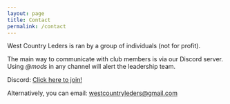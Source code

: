 ```yaml
---
layout: page
title: Contact
permalink: /contact
---
```


West Country Leders is ran by a group of individuals (not for profit).

The main way to communicate with club members is via our Discord server.
Using *@mods* in any channel will alert the leadership team.

Discord: [Click here to join!](https://discord.gg/JuuxmmbgG7)

Alternatively, you can email: <a href="mailto:westcountryleders@gmail.com">westcountryleders@gmail.com</a>

